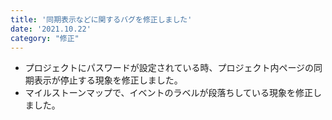 ```yaml
---
title: '同期表示などに関するバグを修正しました'
date: '2021.10.22'
category: "修正"
---
```

- プロジェクトにパスワードが設定されている時、プロジェクト内ページの同期表示が停止する現象を修正しました。
- マイルストーンマップで、イベントのラベルが段落ちしている現象を修正しました。
